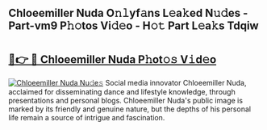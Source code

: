 ## Chloeemiller Nuda O𝚗𝚕yf𝚊ns L𝚎a𝚔ed N𝚞𝚍es - Part-vm9 P𝚑𝚘tos Vi𝚍𝚎o - H𝚘𝚝 Part L𝚎a𝚔s Tdqiw

# <h2><a href="http://kfa8d6u.oniu.top/?m=Chloeemiller+Nuda">🔗👉 🔴 Chloeemiller Nuda P𝚑ot𝚘𝚜 V𝚒d𝚎o</a></h2>

[![Chloeemiller Nuda Nu𝚍e𝚜](https://i.imgur.com/0qMVB7G.gif)](http://kfa8d6u.oniu.top/?m=Chloeemiller+Nuda)
Social media innovator Chloeemiller Nuda, acclaimed for disseminating dance and lifestyle knowledge, through presentations and personal blogs. Chloeemiller Nuda's public image is marked by its friendly and genuine nature, but the depths of his personal life remain a source of intrigue and fascination.  
